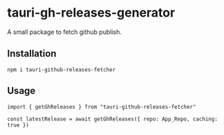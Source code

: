 # tauri-gh-releases-generator

A small package to fetch github publish.


## Installation

`npm i tauri-github-releases-fetcher`


## Usage


```
import { getGhReleases } from "tauri-github-releases-fetcher"

const latestRelease = await getGhReleases({ repo: App_Repo, caching: true })
```

